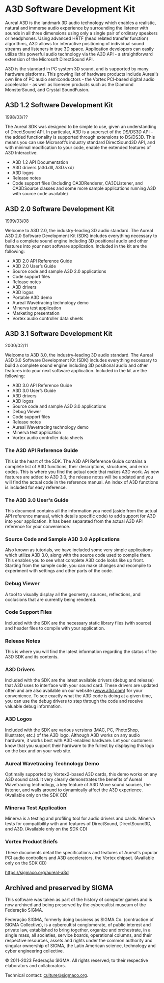 # A3D Software Development Kit
Aureal A3D is the landmark 3D audio technology which enables a realistic, natural and immerse audio experience by surrounding the listener with sounds in all three dimensions using only a single pair of ordinary speakers or headphones. Using advanced HRTF (head related transfer function) algorithms, A3D allows for interactive positioning of individual sound streams and listeners in true 3D space.  Application developers can easily utilize this powerful audio technology via the A3D API - a straightforward extension of the Microsoft DirectSound API.

A3D is the standard in PC system 3D sound, and is supported by many hardware platforms. This growing list of hardware products include Aureal’s own line of PC audio semiconductors - the Vortex PCI-based digital audio accelerator - as well as licensee products such as the Diamond MonsterSound, and Crystal SoundFusion.

## A3D 1.2 Software Development Kit
1998/03/??

The Aureal SDK was designed to be simple to use, given an understanding of DirectSound API. In particular, A3D is a superset of the DS/DS3D API – the added functionality is supported through extensions to DS/DS3D.  This means you can use Microsoft’s industry standard DirectSound3D API, and with minimal modification to your code, enable the extended features of A3D Interactive.

- A3D 1.2 API Documentation
- A3D drivers (a3d.dll, A3D.vxd)
- A3D logos
- Release notes
- Code support files (Including CA3DRenderer, CA3DListener, and CA3DSource classes and some more sample applications running A3D with source code available)

## A3D 2.0 Software Development Kit
1999/03/08

Welcome to A3D 2.0, the industry-leading 3D audio standard. The Aureal A3D 2.0 Software Development Kit (SDK) includes everything necessary to build a complete sound engine including 3D positional audio and other features into your next software application. Included in the kit are the following:

- A3D 2.0 API Reference Guide
- A3D 2.0 User’s Guide
- Source code and sample A3D 2.0 applications
- Code support files
- Release notes
- A3D drivers
- A3D logos
- Portable A3D demo
- Aureal Wavetracing technology demo
- Minerva test application
- Marketing presentation
- Vortex audio controller data sheets

## A3D 3.1 Software Development Kit
2000/02/11

Welcome to A3D 3.0, the industry-leading 3D audio standard. The Aureal A3D 3.0 Software Development Kit (SDK) includes everything necessary to build a complete sound engine including 3D positional audio and other features into your next software application. Included in the kit are the following:

- A3D 3.0 API Reference Guide
- A3D 3.0 User’s Guide
- A3D drivers
- A3D logos
- Source code and sample A3D 3.0 applications
- Debug Viewer
- Code support files
- Release notes
- Aureal Wavetracing technology demo
- Minerva test application
- Vortex audio controller data sheets

### The A3D API Reference Guide
This is the heart of the SDK. The A3D API Reference Guide contains a complete list of A3D functions, their descriptions, structures, and error codes. This is where you find the actual code that makes A3D work. As new features are added to A3D 3.0, the release notes will be updated and you will find the actual code in the reference manual. An index of A3D functions is included for easy reference.

### The A3D 3.0 User's Guide
This document contains all the information you need (aside from the actual API reference manual, which details specific code) to add support for A3D into your application. It has been separated from the actual A3D API reference for your convenience. 

### Source Code and Sample A3D 3.0 Applications
Also known as tutorials, we have included some very simple applications which utilize A3D 3.0, along with the source code used to compile them. This enables you to see what complete A3D code looks like up front. Starting from the sample code, you can make changes and recompile to experiment with settings and other parts of the code.

### Debug Viewer
A tool to visually display all the geometry, sources, reflections, and occlusions that are currently being rendered.

### Code Support Files
Included with the SDK are the necessary static library files (with source) and header files to compile with your application.

### Release Notes
This is where you will find the latest information regarding the status of the A3D SDK and its contents.

### A3D Drivers
Included with the SDK are the latest available drivers (debug and release) that A3D uses to interface with your sound card. These drivers are updated often and are also available on our website (www.a3d.com) for your convenience. To see exactly what the A3D code is doing at a given time, you can use the debug drivers to step through the code and receive valuable debug information.

### A3D Logos
Included with the SDK are various versions (MAC, PC, PhotoShop, Illustrator, etc.) of the A3D logo. Although A3D works on any audio hardware, it works best with A3D-enabled hardware. Let your customers know that you support their hardware to the fullest by displaying this logo on the box and on your web site. 

### Aureal Wavetracing Technology Demo
Optimally supported by Vortex2-based A3D cards, this demo works on any A3D sound card. It very clearly demonstrates the benefits of Aureal Wavetracing technology, a key feature of A3D Move sound sources, the listener, and walls around to dynamically affect the A3D experience.
(Available only on the SDK CD)

### Minerva Test Application
Minerva is a testing and profiling tool for audio drivers and cards. Minerva tests for compatibility with and features of DirectSound, DirectSound3D, and A3D.
(Available only on the SDK CD)

### Vortex Product Briefs
These documents detail the specifications and features of Aureal's popular PCI audio controllers and A3D accelerators, the Vortex chipset.
(Available only on the SDK CD)

https://sigmaco.org/aureal-a3d

## Archived and preserved by SIGMA

This software was taken as part of the history of computer games and is now archived and being preserved by the cybercultist museum of the Federação SIGMA.

Federação SIGMA, formerly doing business as SIGMA Co. (contraction of SIGMA Collective), is a cybercultist conglomerate, of public interest and private law, established to bring together, organize and orchestrate, in a single mass, all societies, service boards, operational columns, and their respective resources, assets and rights under the common authority and singular ownership of SIGMA, the Latin American science, technology and cyber engineering collective.

© 2011-2023 Federação SIGMA. All rights reserved; to their respective elaborators and collaborators.

Technical contact: culture@sigmaco.org.
